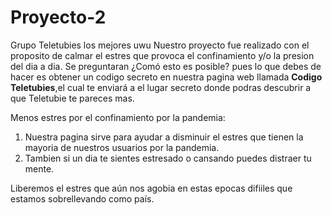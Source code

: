 # Proyecto-2
Grupo Teletubies los mejores uwu
Nuestro proyecto fue realizado con el proposito de calmar el estres que provoca el confinamiento y/o la presion del dia a dia. Se preguntaran ¿Comó esto es posible? pues lo que debes de hacer es obtener un codigo secreto en nuestra pagina web llamada **Codigo  Teletubies**,el cual te enviará a el lugar secreto donde podras descubrir a que Teletubie te pareces mas. 

Menos estres por el confinamiento por la pandemia:
1. Nuestra pagina sirve para ayudar a disminuir el estres que tienen la mayoria de nuestros usuarios por la pandemia.
2. Tambien si un dia te sientes estresado o cansando puedes distraer tu mente.

Liberemos el estres que aún nos agobia en estas epocas difiiles que estamos sobrellevando como país.